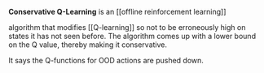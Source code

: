**Conservative Q-Learning** is an [[offline reinforcement learning]]



algorithm that modifies [[Q-learning]] so not to be erroneously high on states it has not seen before. The algorithm comes up with a lower bound on the Q value, thereby making it conservative.


It says the Q-functions for OOD actions are pushed down. 
